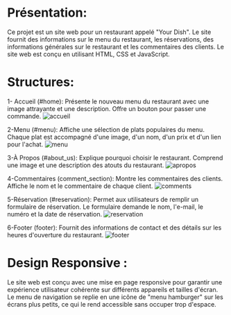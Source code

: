 # Présentation:
 Ce projet est un site web pour un restaurant appelé "Your Dish". Le site fournit des informations sur le menu du restaurant, les réservations, des informations générales sur le restaurant et les commentaires des clients.
 Le site web est conçu en utilisant HTML, CSS et JavaScript.
 
 # Structures:

1- Accueil (#home):
Présente le nouveau menu du restaurant avec une image attrayante et une description.
Offre un bouton pour passer une commande.
![accueil](https://github.com/SalouaE1/Your-Dish/assets/139327537/5658665f-956e-4873-8020-8bc7f3633d33)

2-Menu (#menu):
Affiche une sélection de plats populaires du menu.
Chaque plat est accompagné d'une image, d'un nom, d'un prix et d'un lien pour l'achat.
![menu](https://github.com/SalouaE1/Your-Dish/assets/139327537/0d144ac1-ce7e-4361-ba68-8a39e3f65784)

3-À Propos (#about_us):
Explique pourquoi choisir le restaurant.
Comprend une image et une description des atouts du restaurant.
![apropos](https://github.com/SalouaE1/Your-Dish/assets/139327537/33a1bbed-fbf6-4346-9275-79152a6b145c)

4-Commentaires (comment_section):
Montre les commentaires des clients.
Affiche le nom et le commentaire de chaque client.
![comments](https://github.com/SalouaE1/Your-Dish/assets/139327537/a7b5da7c-da90-4a63-ab77-b7859588e80e)

5-Réservation (#reservation):
Permet aux utilisateurs de remplir un formulaire de réservation.
Le formulaire demande le nom, l'e-mail, le numéro et la date de réservation.
![reservation](https://github.com/SalouaE1/Your-Dish/assets/139327537/ebf11592-b358-41cb-b7c5-855995be661d)

6-Footer (footer):
Fournit des informations de contact et des détails sur les heures d'ouverture du restaurant.
![footer](https://github.com/SalouaE1/Your-Dish/assets/139327537/eb9ea9b2-8a92-4e82-8af2-633976293b80)



# Design Responsive :
Le site web est conçu avec une mise en page responsive pour garantir une expérience utilisateur cohérente sur différents appareils et tailles d'écran. Le menu de navigation se replie en une icône de "menu hamburger" sur les écrans plus petits, ce qui le rend accessible sans occuper trop d'espace.
